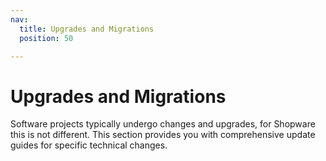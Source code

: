 ```yaml
---
nav:
  title: Upgrades and Migrations
  position: 50

---
```


# Upgrades and Migrations

Software projects typically undergo changes and upgrades, for Shopware this is not different.
This section provides you with comprehensive update guides for specific technical changes.
